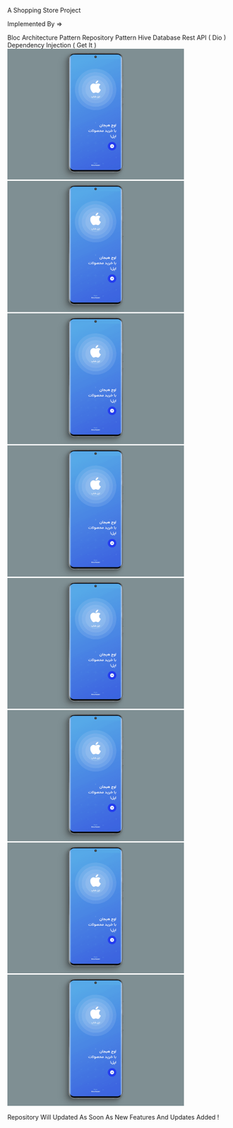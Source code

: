 A Shopping Store Project

Implemented By =>

Bloc Architecture Pattern
Repository Pattern
Hive Database
Rest API ( Dio )
Dependency Injection ( Get It )
<img src="preview/screenshots/1.png" alt="Description" width="400" height="auto"><img src="preview/screenshots/1.png" alt="Description" width="400" height="auto"><img src="preview/screenshots/1.png" alt="Description" width="400" height="auto"><img src="preview/screenshots/1.png" alt="Description" width="400" height="auto"><img src="preview/screenshots/1.png" alt="Description" width="400" height="auto"><img src="preview/screenshots/1.png" alt="Description" width="400" height="auto"><img src="preview/screenshots/1.png" alt="Description" width="400" height="auto"><img src="preview/screenshots/1.png" alt="Description" width="400" height="auto">
<!-- <img src="preview/screenshots/11.jpg" alt="Description" width="250" height="500"> <img src="preview/screenshots/22.jpg" alt="Description" width="250" height="500"> <img src="preview/screenshots/1.jpg" alt="Description" width="250" height="500"> <img src="preview/screenshots/2.jpg" alt="Description" width="250" height="500"> <img src="preview/screenshots/3.jpg" alt="Description" width="250" height="500"> <img src="preview/screenshots/4.jpg" alt="Description" width="250" height="500"> <img src="preview/screenshots/5.jpg" alt="Description" width="250" height="500"> <img src="preview/screenshots/6.jpg" alt="Description" width="250" height="500"> <img src="preview/screenshots/7.jpg" alt="Description" width="250" height="500"> -->


Repository Will Updated As Soon As New Features And Updates Added !

